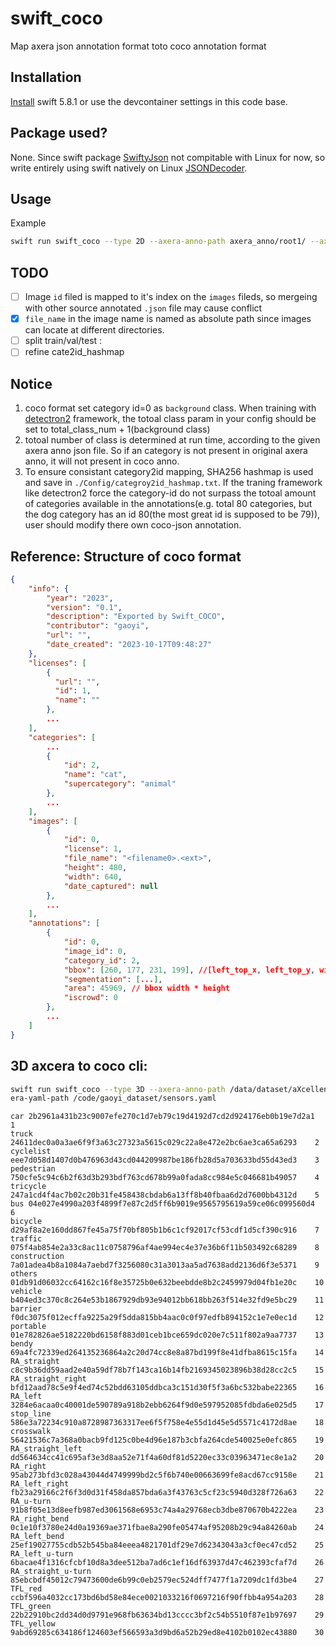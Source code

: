 # swift_coco
Map axera json annotation format toto coco annotation format

## Installation
[Install](https://www.swift.org/install/) swift 5.8.1 or use the devcontainer settings in this code base.

## Package used?
None. Since swift package [SwiftyJson](https://swiftpackageindex.com/SwiftyJSON/SwiftyJSON) not compitable with Linux for now, so write entirely using swift natively on Linux [JSONDecoder](https://developer.apple.com/documentation/foundation/jsondecoder).

## Usage

Example

```bash
swift run swift_coco --type 2D --axera-anno-path axera_anno/root1/ --axera-anno-path axera_anno/root2/ --axera-img-path /example/axera_img/root --out-json-path out.json
```

## TODO

- [ ] Image `id` filed is mapped to it's index on the `images` fileds, so mergeing with other source annotated `.json` file may cause conflict
- [x] `file_name` in the image name is named as absolute path since images can locate at different directories.
- [ ] split train/val/test :
- [ ] refine cate2id_hashmap

## Notice

1. coco format set category id=0 as `background` class. When training with [detectron2](https://github.com/facebookresearch/detectron2) framework, the totoal class param in your config should be set to total_class_num + 1(background class)
1. totoal number of class is determined at run time, according to the given axera anno json file. So if an category is not present in original axera anno, it will not present in coco anno.
1. To ensure consistant category2id mapping, SHA256 hashmap is used and save in `./Config/categroy2id_hashmap.txt`. If the traning framework like detectron2 force the category-id do not surpass the totoal amount of categories available in the annotations(e.g. total 80 categories, but the dog category has an id 80(the most great id is supposed to be 79)), user should modify there own coco-json annotation.

## Reference: Structure of coco format
```json
{
    "info": {
        "year": "2023",
        "version": "0.1",
        "description": "Exported by Swift_COCO",
        "contributor": "gaoyi",
        "url": "",
        "date_created": "2023-10-17T09:48:27"
    },
    "licenses": [
        {
          "url": "",
          "id": 1,
          "name": ""
        },
        ...
    ],
    "categories": [
        ...
        {
            "id": 2,
            "name": "cat",
            "supercategory": "animal"
        },
        ...
    ],
    "images": [
        {
            "id": 0,
            "license": 1,
            "file_name": "<filename0>.<ext>",
            "height": 480,
            "width": 640,
            "date_captured": null
        },
        ...
    ],
    "annotations": [
        {
            "id": 0,
            "image_id": 0,
            "category_id": 2,
            "bbox": [260, 177, 231, 199], //[left_top_x, left_top_y, width, height]
            "segmentation": [...],
            "area": 45969, // bbox width * height
            "iscrowd": 0
        },
        ...
    ]
}
```

## 3D axcera to coco cli:
```bash
swift run swift_coco --type 3D --axera-anno-path /data/dataset/aXcellent/manu-label/axera_manu_v1.0/ANNOTATION/ --axera-img-path /data/dataset/aXcellent/manu-label/axera_manu_v1.0/IMAGE/FRONT_rect --out-json-path /code/gaoyi_dataset/coco/aXcellent_CAR/annotations/axera2d_0124.json --scaling-type 3D --cam
era-yaml-path /code/gaoyi_dataset/sensors.yaml
```

```
car	2b2961a431b23c9007efe270c1d7eb79c19d4192d7cd2d924176eb0b19e7d2a1	1
truck	24611dec0a0a3ae6f9f3a63c27323a5615c029c22a8e472e2bc6ae3ca65a6293	2
cyclelist	eee7d058d1407d0b476963d43cd044209987be186fb28d5a703633bd55d43ed3	3
pedestrian	750cfe5c94c6b2f63d3b293bdf763cd678b99a0fada8cc984e5c046681b49057	4
tricycle	247a1cd4f4ac7b02c20b31fe458438cbdab6a13ff8b40fbaa6d2d7600bb4312d	5
bus	04e027e4990a203f4899f7e87c2d5ff6b9019e9565795619a59ce06c099560d4	6
bicycle	d29af8a2e160dd867fe45a75f70bf805b1b6c1cf92017cf53cdf1d5cf390c916	7
traffic	075f4ab854e2a33c8ac11c0758796af4ae994ec4e37e36b6f11b503492c68289	8
construction	7a01adea4b8a1084a7aebd7f3256080c31a3013aa5ad7638add2136d6f3e5371	9
others	01db91d06032cc64162c16f8e35725b0e632beebdde8b2c2459979d04fb1e20c	10
vehicle	b404ed3c370c8c264e53b1867929db93e94012bb618bb263f514e32fd9e5bc29	11
barrier	f0dc3075f012ecffa9225a29f5dda815bb4aac0c0f97edfb894152c1e7e0ec1d	12
portable	01e782826ae5182220bd6158f883d01ceb1bce659dc020e7c511f802a9aa7737	13
bendy	69a4fc72339ed264135236864a2c20d74cc8e8a87bd199f8e41dfba8615c15fa	14
RA_straight	c8c9b36dd59aad2e40a59df78b7f143ca16b14fb2169345023896b38d28cc2c5	15
RA_straight_right	bfd12aad78c5e9f4ed74c52bdd63105ddbca3c151d30f5f3a6bc532babe22365	16
RA_left	3284e6acaa0c40001de590789a918b2ebb6264f9d0e597952085fdbda6e025d5	17
stop_line	586e3a72234c910a8728987363317ee6f5f758e4e55d1d45e5d5571c4172d8ae	18
crosswalk	56421536c7a368a0bacb9fd125c0be4d96e187b3cbfa264cde540025e0efc865	19
RA_straight_left	dd564634cc41c695af3e3d8aa52e71f4a60df81d5220ec33c03963471ec8e1a2	20
RA_right	95ab273bfd3c028a43044d4749999bd2c5f6b740e00663699fe8acd67cc9158e	21
RA_left_right	fb23a29166c2f6f3d0d31f458da857bda6a3f43763c5cf23c5940d328f726a63	22
RA_u-turn	91b8f05e13d8eefb987ed3061568e6953c74a4a29768ecb3dbe870670b4222ea	23
RA_right_bend	0c1e10f3780e24d0a19369ae371fbae8a290fe05474af95208b29c94a84260ab	24
RA_left_bend	25ef19027755cdb52b545ba84eeea4821701df29e7d62343043a3cf0ec47cd52	25
RA_left_u-turn	6bacae4f1316cfcbf10d8a3dee512ba7ad6c1ef16df63937d47c462393cfaf7d	26
RA_straight_u-turn	85ebcbdf45012c79473600de6b99c0eb2579ec524dff7477f1a7209dc1fd3be4	27
TFL_red	ccbf596a4032cc173bd6bd58e84ece0021033216f0697216f90ffbb4a954a203	28
TFL_green	22b22910bc2dd34d0d9791e968fb63634bd13cccc3bf2c54b5510f87e1b97697	29
TFL_yellow	9abd69285c634186f124603ef566593a3d9bd6a52b29ed8e4102b0102ec43880	30
```